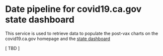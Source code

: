 # Date pipeline for covid19.ca.gov state dashboard

This service is used to retrieve data to populate the post-vax charts on the covid19.ca.gov homepage and the <a href="https://covid19.ca.gov/state-dashboard/">state dashboard</a>

[ TBD ]


